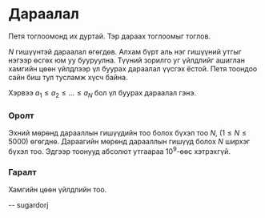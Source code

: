 Дараалал
========
Петя тоглоомонд их дуртай. Тэр дараах тоглоомыг тоглов.

$N$ гишүүнтэй дараалал ѳгѳгдѳв. Алхам бүрт аль нэг гишүүний утгыг нэгээр ѳсгѳх
юм уу бууруулна. Түүний зорилго уг үйлдлийг ашиглан хамгийн цѳѳн үйлдлээр үл
буурах дараалал үүсгэх ёстой. Петя тоондоо сайн биш тул тусламж хүсч байна.

Хэрвээ $a_1 ≤ a_2 ≤ ... ≤ a_N$ бол үл буурах дараалал гэнэ.


### Оролт
Эхний мѳрѳнд дарааллын гишүүдийн тоо болох бүхэл тоо $N$, $(1 ≤ N ≤ 5000)$
ѳгѳгднѳ. Дараагийн мѳрѳнд дарааллын гишүүд болох $N$ ширхэг бүхэл тоо. Эдгээр
тоонууд абсолют утгаараа $10^9$-ѳѳс хэтрэхгүй.


### Гаралт
Хамгийн цѳѳн үйлдлийн тоо.

-- sugardorj
